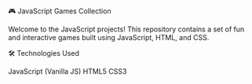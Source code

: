 🎮 JavaScript Games Collection

Welcome to the JavaScript projects! This repository contains a set of fun and interactive games built using JavaScript, HTML, and CSS.


🛠️ Technologies Used

JavaScript (Vanilla JS)
HTML5
CSS3
